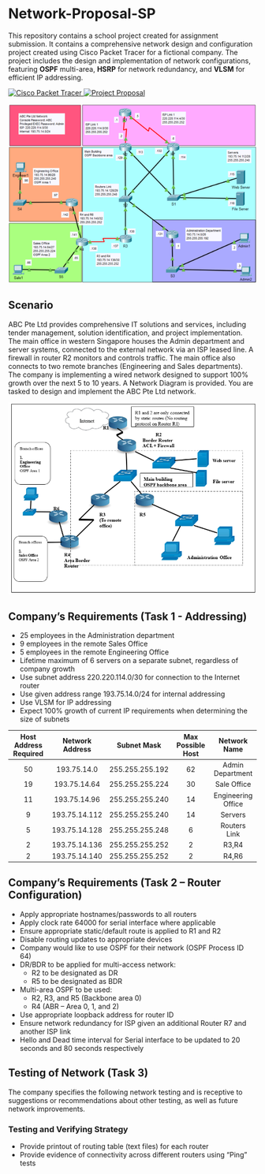 # Network-Proposal-SP

This repository contains a school project created for assignment submission. It contains a comprehensive network design and configuration project created using Cisco Packet Tracer for a fictional company. The project includes the design and implementation of network configurations, featuring **OSPF** multi-area, **HSRP** for network redundancy, and **VLSM** for efficient IP addressing.

<a href="Project.pkt"> <img alt="Cisco Packet Tracer" src="https://img.shields.io/badge/Cisco%20Packet%20Tracer-1BA0E2?style=for-the-badge&logo=cisco&logoColor=white"/> </a>
<a href="project-proposal.pdf"> <img alt="Project Proposal" src="https://img.shields.io/badge/Project%20Proposal-008565?style=for-the-badge&logo=googledocs&logoColor=white"/> </a>

![CPK Network Diagram](images/cpk-diagram.png)

## Scenario

ABC Pte Ltd provides comprehensive IT solutions and services, including tender management, solution identification, and project implementation. The main office in western Singapore houses the Admin department and server systems, connected to the external network via an ISP leased line. A firewall in router R2 monitors and controls traffic. The main office also connects to two remote branches (Engineering and Sales departments). The company is implementing a wired network designed to support 100% growth over the next 5 to 10 years. A Network Diagram is provided. You are tasked to design and implement the ABC Pte Ltd network.

![Provided Network Diagram](images/provided-network-diagram.png)

## Company’s Requirements (Task 1 - Addressing)

- 25 employees in the Administration department  
- 9 employees in the remote Sales Office 
- 5 employees in the remote Engineering Office 
- Lifetime maximum of 6 servers on a separate subnet, regardless of company growth
- Use subnet address 220.220.114.0/30 for connection to the Internet router
- Use given address range 193.75.14.0/24 for internal addressing
- Use VLSM for IP addressing
- Expect 100% growth of current IP requirements when determining the size of subnets

| Host Address Required | Network Address | Subnet Mask | Max Possible Host | Network Name |
|:-:|:-:|:-:|:-:|:-:|
| 50 | 193.75.14.0 | 255.255.255.192 | 62 | Admin Department |
| 19 | 193.75.14.64 | 255.255.255.224 | 30 | Sale Office |
| 11 | 193.75.14.96 | 255.255.255.240 | 14 | Engineering Office |
| 9 | 193.75.14.112 | 255.255.255.240 | 14 | Servers |
| 5 | 193.75.14.128 | 255.255.255.248 | 6 | Routers Link |
| 2 | 193.75.14.136 | 255.255.255.252 | 2 | R3,R4 |
| 2 | 193.75.14.140 | 255.255.255.252 | 2 | R4,R6 |


## Company’s Requirements (Task 2 – Router Configuration)

- Apply appropriate hostnames/passwords to all routers
- Apply clock rate 64000 for serial interface where applicable
- Ensure appropriate static/default route is applied to R1 and R2
- Disable routing updates to appropriate devices
- Company would like to use OSPF for their network (OSPF Process ID 64)
- DR/BDR to be applied for multi-access network:
  - R2 to be designated as DR
  - R5 to be designated as BDR
- Multi-area OSPF to be used:
  - R2, R3, and R5 (Backbone area 0)
  - R4 (ABR – Area 0, 1, and 2)
- Use appropriate loopback address for router ID
- Ensure network redundancy for ISP given an additional Router R7 and another ISP link
- Hello and Dead time interval for Serial interface to be updated to 20 seconds and 80 seconds respectively

## Testing of Network (Task 3)

The company specifies the following network testing and is receptive to suggestions or recommendations about other testing, as well as future network improvements.

### Testing and Verifying Strategy
- Provide printout of routing table (text files) for each router
- Provide evidence of connectivity across different routers using “Ping” tests
